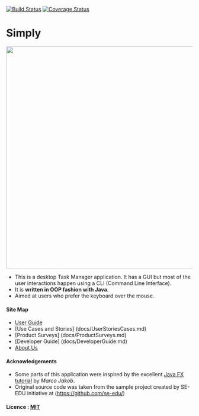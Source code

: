 [![Build Status](https://travis-ci.org/se-edu/addressbook-level4.svg?branch=master)](https://travis-ci.org/se-edu/addressbook-level4)
[![Coverage Status](https://coveralls.io/repos/github/se-edu/addressbook-level4/badge.svg?branch=master)](https://coveralls.io/github/se-edu/addressbook-level4?branch=master)

# Simply

<img src="docs/diagrams/Startup2.PNG" width="600"><br>

* This is a desktop Task Manager application. It has a GUI but most of the user interactions happen using 
  a CLI (Command Line Interface).
* It is **written in OOP fashion with Java**.
* Aimed at users who prefer the keyboard over the mouse. 
  
#### Site Map
* [User Guide](docs/UserGuide.md) 
* [Use Cases and Stories] (docs/UserStoriesCases.md)
* [Product Surveys] (docs/ProductSurveys.md)
* [Developer Guide] (docs/DeveloperGuide.md)
* [About Us](docs/AboutUs.md)



#### Acknowledgements

* Some parts of this application were inspired by the excellent 
  [Java FX tutorial](http://code.makery.ch/library/javafx-8-tutorial/) by *Marco Jakob*. 
* Original source code was taken from the sample project created by SE-EDU initiative at (https://github.com/se-edu/)


#### Licence : [MIT](LICENSE)
